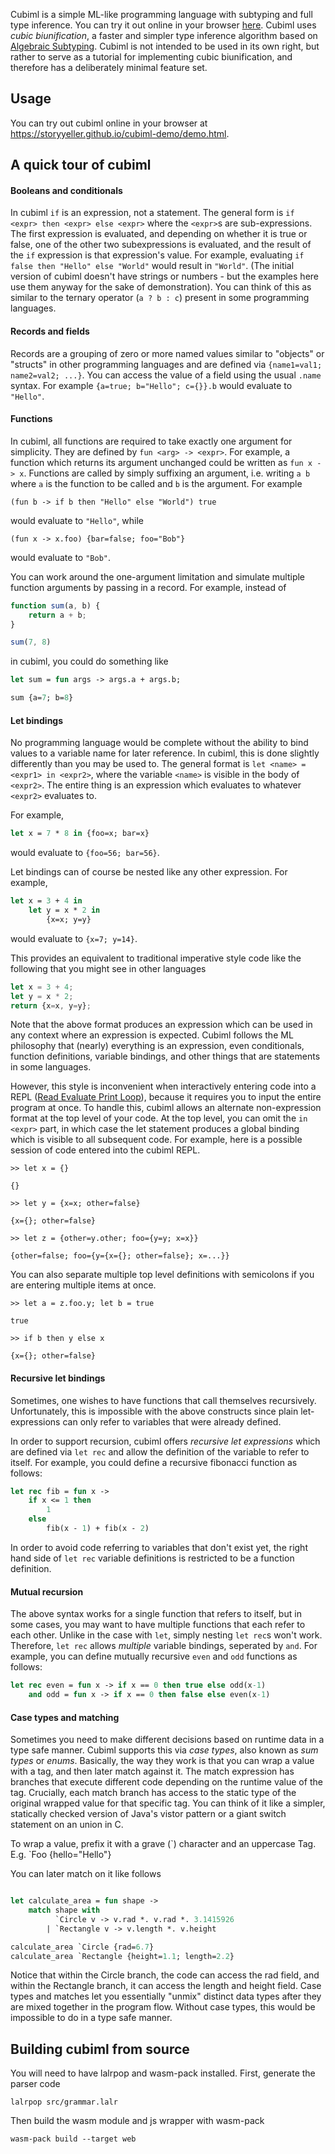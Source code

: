 
Cubiml is a simple ML-like programming language with subtyping and full type inference. You can try it out online in your browser [here](https://storyyeller.github.io/cubiml-demo/demo.html). Cubiml uses _cubic biunification_, a faster and simpler type inference algorithm based on [Algebraic Subtyping](https://www.cs.tufts.edu/~nr/cs257/archive/stephen-dolan/thesis.pdf). Cubiml is not intended to be used in its own right, but rather to serve as a tutorial for implementing cubic biunification, and therefore has a deliberately minimal feature set. 

## Usage

You can try out cubiml online in your browser at https://storyyeller.github.io/cubiml-demo/demo.html. 

## A quick tour of cubiml

#### Booleans and conditionals

In cubiml `if` is an expression, not a statement. The general form is `if <expr> then <expr> else <expr>` where the `<expr>`s are sub-expressions. The first expression is evaluated, and depending on whether it is true or false, one of the other two subexpressions is evaluated, and the result of the `if` expression is that expression's value. For example, evaluating `if false then "Hello" else "World"` would result in `"World"`. (The initial version of cubiml doesn't have strings or numbers - but the examples here use them anyway for the sake of demonstration). You can think of this as similar to the ternary operator (`a ? b : c`) present in some programming languages.

#### Records and fields

Records are a grouping of zero or more named values similar to "objects" or "structs" in other programming languages and are defined via `{name1=val1; name2=val2; ...}`. You can access the value of a field using the usual `.name` syntax. For example `{a=true; b="Hello"; c={}}.b` would evaluate to `"Hello"`.

#### Functions

In cubiml, all functions are required to take exactly one argument for simplicity. They are defined by `fun <arg> -> <expr>`. For example, a function which returns its argument unchanged could be written as `fun x -> x`. Functions are called by simply suffixing an argument, i.e. writing `a b` where `a` is the function to be called and `b` is the argument. For example 

    (fun b -> if b then "Hello" else "World") true

would evaluate to `"Hello"`, while 

    (fun x -> x.foo) {bar=false; foo="Bob"}

would evaluate to `"Bob"`. 

You can work around the one-argument limitation and simulate multiple function arguments by passing in a record. For example, instead of 

```js
function sum(a, b) {
    return a + b;
}

sum(7, 8)
```

in cubiml, you could do something like

```ocaml
let sum = fun args -> args.a + args.b;

sum {a=7; b=8}
```

#### Let bindings

No programming language would be complete without the ability to bind values to a variable name for later reference. In cubiml, this is done slightly differently than you may be used to. The general format is `let <name> = <expr1> in <expr2>`, where the variable `<name>` is visible in the body of `<expr2>`. The entire thing is an expression which evaluates to whatever `<expr2>` evaluates to.

For example,
```ocaml
let x = 7 * 8 in {foo=x; bar=x}     
```
would evaluate to `{foo=56; bar=56}`.

Let bindings can of course be nested like any other expression. For example, 
```ocaml
let x = 3 + 4 in
    let y = x * 2 in
        {x=x; y=y}
```
would evaluate to `{x=7; y=14}`.

This provides an equivalent to traditional imperative style code like the following that you might see in other languages

```js
let x = 3 + 4;
let y = x * 2;
return {x=x, y=y};
```

Note that the above format produces an expression which can be used in any context where an expression is expected. Cubiml follows the ML philosophy that (nearly) everything is an expression, even conditionals, function definitions, variable bindings, and other things that are statements in some languages.

However, this style is inconvenient when  interactively entering code into a REPL ([Read Evaluate Print Loop](https://en.wikipedia.org/wiki/Read%E2%80%93eval%E2%80%93print_loop)), because it requires you to input the entire program at once. To handle this, cubiml allows an alternate non-expression format at the top level of your code. At the top level, you can omit the `in <expr>` part, in which case the let statement produces a global binding which is visible to all subsequent code. For example, here is a possible session of code entered into the cubiml REPL. 

```
>> let x = {}

{}

>> let y = {x=x; other=false}

{x={}; other=false}

>> let z = {other=y.other; foo={y=y; x=x}}

{other=false; foo={y={x={}; other=false}; x=...}}
```

You can also separate multiple top level definitions with semicolons if you are entering multiple items at once.

```
>> let a = z.foo.y; let b = true

true

>> if b then y else x

{x={}; other=false}
```

#### Recursive let bindings

Sometimes, one wishes to have functions that call themselves recursively. Unfortunately, this is impossible with the above constructs since plain let-expressions can only refer to variables that were already defined. 

In order to support recursion, cubiml offers _recursive let expressions_ which are defined via `let rec` and allow the definition of the variable to refer to itself. For example, you could define a recursive fibonacci function as follows:

```ocaml
let rec fib = fun x ->
    if x <= 1 then 
        1
    else
        fib(x - 1) + fib(x - 2)
```

In order to avoid code referring to variables that don't exist yet, the right hand side of `let rec` variable definitions is restricted to be a function definition.


#### Mutual recursion

The above syntax works for a single function that refers to itself, but in some cases, you may want to have multiple functions that each refer to each other. Unlike in the case with `let`, simply nesting `let rec`s won't work. Therefore, `let rec` allows _multiple_ variable bindings, seperated by `and`. For example, you can define mutually recursive `even` and `odd` functions as follows:

```ocaml
let rec even = fun x -> if x == 0 then true else odd(x-1)
    and odd = fun x -> if x == 0 then false else even(x-1)
```

#### Case types and matching

Sometimes you need to make different decisions based on runtime data in a type safe manner. Cubiml supports this via _case types_, also known as _sum types_ or _enums_. Basically, the way they work is that you can wrap a value with a tag, and then later match against it. The match expression has branches that execute different code depending on the runtime value of the tag. Crucially, each match branch has access to the static type of the original wrapped value for that specific tag. You can think of it like a simpler, statically checked version of Java's vistor pattern or a giant switch statement on an union in C.

To wrap a value, prefix it with a grave (\`) character and an uppercase Tag. E.g. 
    `Foo {hello="Hello"}

You can later match on it like follows

```ocaml

let calculate_area = fun shape ->
    match shape with
          `Circle v -> v.rad *. v.rad *. 3.1415926
        | `Rectangle v -> v.length *. v.height

calculate_area `Circle {rad=6.7}
calculate_area `Rectangle {height=1.1; length=2.2}
```

Notice that within the Circle branch, the code can access the rad field, and within the Rectangle branch, it can access the length and height field. Case types and matches let you essentially "unmix" distinct data types after they are mixed together in the program flow. Without case types, this would be impossible to do in a type safe manner.

## Building cubiml from source

You will need to have lalrpop and wasm-pack installed. First, generate the parser code

    lalrpop src/grammar.lalr

Then build the wasm module and js wrapper with wasm-pack

    wasm-pack build --target web

